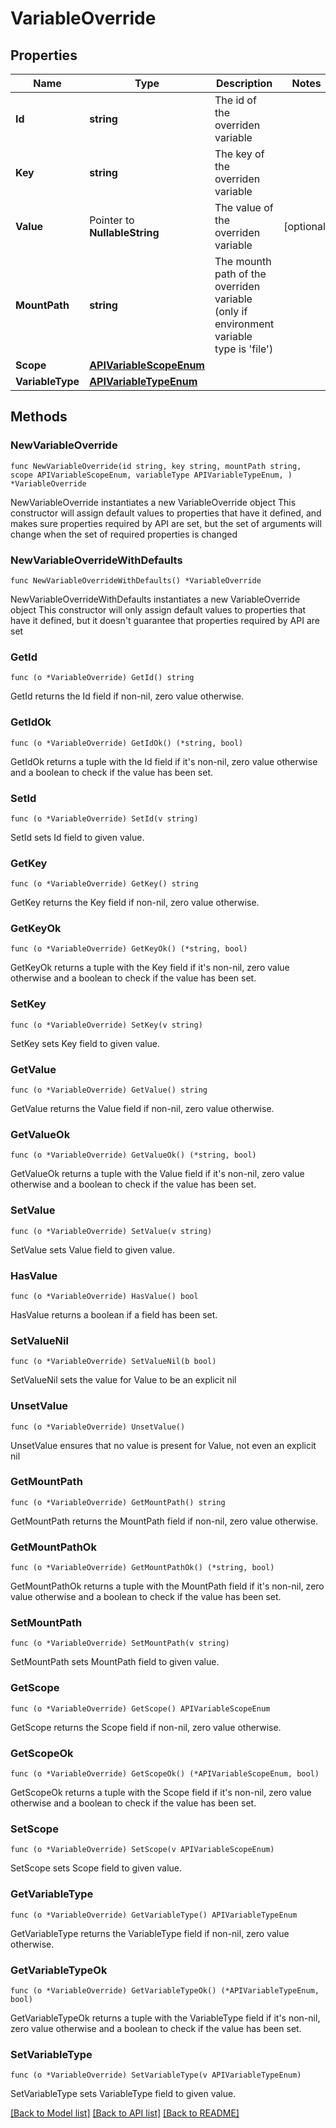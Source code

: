 # VariableOverride

## Properties

Name | Type | Description | Notes
------------ | ------------- | ------------- | -------------
**Id** | **string** | The id of the overriden variable | 
**Key** | **string** | The key of the overriden variable | 
**Value** | Pointer to **NullableString** | The value of the overriden variable | [optional] 
**MountPath** | **string** | The mounth path of the overriden variable (only if environment variable type is &#39;file&#39;) | 
**Scope** | [**APIVariableScopeEnum**](APIVariableScopeEnum.md) |  | 
**VariableType** | [**APIVariableTypeEnum**](APIVariableTypeEnum.md) |  | 

## Methods

### NewVariableOverride

`func NewVariableOverride(id string, key string, mountPath string, scope APIVariableScopeEnum, variableType APIVariableTypeEnum, ) *VariableOverride`

NewVariableOverride instantiates a new VariableOverride object
This constructor will assign default values to properties that have it defined,
and makes sure properties required by API are set, but the set of arguments
will change when the set of required properties is changed

### NewVariableOverrideWithDefaults

`func NewVariableOverrideWithDefaults() *VariableOverride`

NewVariableOverrideWithDefaults instantiates a new VariableOverride object
This constructor will only assign default values to properties that have it defined,
but it doesn't guarantee that properties required by API are set

### GetId

`func (o *VariableOverride) GetId() string`

GetId returns the Id field if non-nil, zero value otherwise.

### GetIdOk

`func (o *VariableOverride) GetIdOk() (*string, bool)`

GetIdOk returns a tuple with the Id field if it's non-nil, zero value otherwise
and a boolean to check if the value has been set.

### SetId

`func (o *VariableOverride) SetId(v string)`

SetId sets Id field to given value.


### GetKey

`func (o *VariableOverride) GetKey() string`

GetKey returns the Key field if non-nil, zero value otherwise.

### GetKeyOk

`func (o *VariableOverride) GetKeyOk() (*string, bool)`

GetKeyOk returns a tuple with the Key field if it's non-nil, zero value otherwise
and a boolean to check if the value has been set.

### SetKey

`func (o *VariableOverride) SetKey(v string)`

SetKey sets Key field to given value.


### GetValue

`func (o *VariableOverride) GetValue() string`

GetValue returns the Value field if non-nil, zero value otherwise.

### GetValueOk

`func (o *VariableOverride) GetValueOk() (*string, bool)`

GetValueOk returns a tuple with the Value field if it's non-nil, zero value otherwise
and a boolean to check if the value has been set.

### SetValue

`func (o *VariableOverride) SetValue(v string)`

SetValue sets Value field to given value.

### HasValue

`func (o *VariableOverride) HasValue() bool`

HasValue returns a boolean if a field has been set.

### SetValueNil

`func (o *VariableOverride) SetValueNil(b bool)`

 SetValueNil sets the value for Value to be an explicit nil

### UnsetValue
`func (o *VariableOverride) UnsetValue()`

UnsetValue ensures that no value is present for Value, not even an explicit nil
### GetMountPath

`func (o *VariableOverride) GetMountPath() string`

GetMountPath returns the MountPath field if non-nil, zero value otherwise.

### GetMountPathOk

`func (o *VariableOverride) GetMountPathOk() (*string, bool)`

GetMountPathOk returns a tuple with the MountPath field if it's non-nil, zero value otherwise
and a boolean to check if the value has been set.

### SetMountPath

`func (o *VariableOverride) SetMountPath(v string)`

SetMountPath sets MountPath field to given value.


### GetScope

`func (o *VariableOverride) GetScope() APIVariableScopeEnum`

GetScope returns the Scope field if non-nil, zero value otherwise.

### GetScopeOk

`func (o *VariableOverride) GetScopeOk() (*APIVariableScopeEnum, bool)`

GetScopeOk returns a tuple with the Scope field if it's non-nil, zero value otherwise
and a boolean to check if the value has been set.

### SetScope

`func (o *VariableOverride) SetScope(v APIVariableScopeEnum)`

SetScope sets Scope field to given value.


### GetVariableType

`func (o *VariableOverride) GetVariableType() APIVariableTypeEnum`

GetVariableType returns the VariableType field if non-nil, zero value otherwise.

### GetVariableTypeOk

`func (o *VariableOverride) GetVariableTypeOk() (*APIVariableTypeEnum, bool)`

GetVariableTypeOk returns a tuple with the VariableType field if it's non-nil, zero value otherwise
and a boolean to check if the value has been set.

### SetVariableType

`func (o *VariableOverride) SetVariableType(v APIVariableTypeEnum)`

SetVariableType sets VariableType field to given value.



[[Back to Model list]](../README.md#documentation-for-models) [[Back to API list]](../README.md#documentation-for-api-endpoints) [[Back to README]](../README.md)


